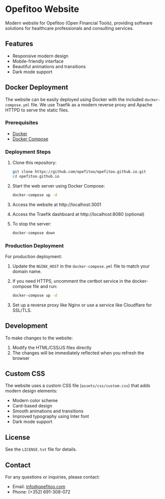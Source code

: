 # Opefitoo Website

Modern website for Opefitoo (Open Financial Tools), providing software solutions for healthcare professionals and consulting services.

## Features

- Responsive modern design
- Mobile-friendly interface
- Beautiful animations and transitions
- Dark mode support

## Docker Deployment

The website can be easily deployed using Docker with the included `docker-compose.yml` file. We use Traefik as a modern reverse proxy and Apache HTTPD to serve the static files.

### Prerequisites

- [Docker](https://docs.docker.com/get-docker/)
- [Docker Compose](https://docs.docker.com/compose/install/)

### Deployment Steps

1. Clone this repository:
   ```bash
   git clone https://github.com/opefitoo/opefitoo.github.io.git
   cd opefitoo.github.io
   ```

2. Start the web server using Docker Compose:
   ```bash
   docker-compose up -d
   ```

3. Access the website at http://localhost:3001

4. Access the Traefik dashboard at http://localhost:8080 (optional)

5. To stop the server:
   ```bash
   docker-compose down
   ```

### Production Deployment

For production deployment:

1. Update the `NGINX_HOST` in the `docker-compose.yml` file to match your domain name.

2. If you need HTTPS, uncomment the certbot service in the docker-compose file and run:
   ```bash
   docker-compose up -d
   ```

3. Set up a reverse proxy like Nginx or use a service like Cloudflare for SSL/TLS.

## Development

To make changes to the website:

1. Modify the HTML/CSS/JS files directly
2. The changes will be immediately reflected when you refresh the browser

## Custom CSS

The website uses a custom CSS file (`assets/css/custom.css`) that adds modern design elements:

- Modern color scheme
- Card-based design
- Smooth animations and transitions
- Improved typography using Inter font
- Dark mode support

## License

See the `LICENSE.txt` file for details.

## Contact

For any questions or inquiries, please contact:
- Email: info@opefitoo.com
- Phone: (+352) 691-308-072
